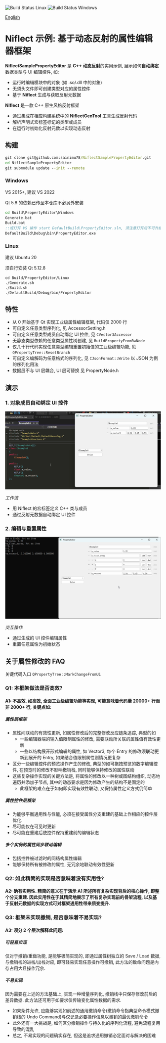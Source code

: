 ![Build Status Linux](https://github.com/sainimu78/NiflectSampleHelloWorld/actions/workflows/Linux.yml/badge.svg)
![Build Status Windows](https://github.com/sainimu78/NiflectSampleHelloWorld/actions/workflows/Windows.yml/badge.svg)

[English](Doc/English/README.md)

# Niflect 示例: 基于动态反射的属性编辑器框架

**NiflectSamplePropertyEditor** 是 **C++ 动态反射**的实用示例, 展示如何**自动绑定**数据类型与 UI 编辑控件, 如:

- 运行时编辑模块中的对象 (如 .so/.dll 中的对象)
- 无须头文件即可创建类型对应的属性控件
- 基于 **Niflect** 生成与获取反射元数据

**Niflect** 是一款 C++ 原生风格反射框架

- 通过集成在相应构建系统中的 **NiflectGenTool** 工具生成反射代码
- 解析声明式宏标签标记的类型或成员
- 在运行时初始化反射元数以实现动态反射

## 构建

```bat
git clone git@github.com:sainimu78/NiflectSamplePropertyEditor.git
cd NiflectSamplePropertyEditor
git submodule update --init --remote
```

### Windows

VS 2015+, 建议 VS 2022

Qt 5.8 的依赖已传至本仓库不必另外安装

```bat
cd Build\PropertyEditor\Windows
Generate.bat
Build.bat
::或打开 VS 操作 start DefaultBuild\PropertyEditor.sln, 须注意打开后不可升级平台工具集等项目配置
DefaultBuild\Debug\bin\PropertyEditor.exe
```

### Linux

建议 Ubuntu 20

须自行安装 Qt 5.12.8

```
cd Build/PropertyEditor/Linux
./Generate.sh
./Build.sh
./DefaultBuild/Debug/bin/PropertyEditor
```

## 特性

- 从 0 开始基于 Qt 实现工业级属性编辑框架, 代码仅 2000 行
- 可自定义任意类型序列化, 见 AccessorSetting.h
- 可自定义任意类型成员自动绑定 UI 控件, 见 `CVector3Accessor`
- 无静态类型依赖的任意类型属性树创建, 见 `BuildPropertyFromRwNode`
- 仅几十行代码实现任意类型编辑重置初始值的工业级编辑功能, 见 `QPropertyTree::ResetBranch`
- 可自定义编解码为任意格式的序列化, 见 `CJsonFormat::Write` 以 JSON 为例的序列化用法
- 数据层不与 UI 层耦合, UI 层可替换 见 PropertyNode.h

## 演示

### 1. 对象成员自动绑定 UI 控件

![Basic_Reflection](Doc/Basic_Reflection.gif)

*工作流*

- 用 Niflect 的宏标签定义 C++ 类与成员
- 通过反射元数据自动绑定 UI 控件

### 2. 编辑与重置属性

![Edit_Reset_Print](Doc/Edit_Reset_Print.gif)

*交互操作*

- 通过生成的 UI 控件编辑属性
- 重置任意属性为初始状态

## 关于属性修改的 FAQ

关键代码入口 `QPropertyTree::MarkChangeFromUi`

### Q1: 本框架做法是否高效?

#### A1: 不高效. 如高效, 全面工业级编辑功能等实现, 可能意味着代码量 20000+ 行而非 2000+ 行, 关键点如:

##### 属性层框架

- 属性间联动的有效性更新, 如属性修改后的完整修改反应链条追踪, 典型的如
  - 一些编辑器端的输入值限制属性的修改, 需要联动所关联的属性值有效性更新
  - 一些以结构展开形式编辑的属性, 如 Vector3, 每个 Entry 的修改须联动更新到展开的 Entry, 如果结合值限制属性则情况更复杂
- 区分一些编辑控件的预览操作产生的修改, 典型的如可拖拽预览的数字编辑控件, 在预览时的修改不影响撤销栈, 同时能够保持修改的属性联动
- 这些复杂操作实现的关键方法是, 将属性的修改以一种树或图结构组织, 动态地遍历并添加子节点, 其中的动态要求是因为修改产生的结构不是固定的
  - 此框架的难点在于如何即实现有效性联动, 又保持属性定义方式仍简单

##### 属性控件层框架

- 为能够平衡通用性与性能, 必须在接受属性分支重建的基础上作相应的控件层优化.
- 尽可能仅在可见时更新
- 尽可能在重建后使控件保持重建前的编辑状态

##### 多个实例的属性同步联动编辑

- 包括控件被过滤时的同结构属性编辑
- 能够保持所有被修改的属性, 无冗余地联动有效性更新

### Q2: 如此精简的实现是否意味着没有实用性?

#### A2: 确有实用性. 精简的意义在于演示 A1 所述所有复杂实现背后的核心操作, 即整个分支重建. 因此实用性在于其精简地展示了所有复杂实现前的骨架流程, 以及基于反射元数据的实现方式可对框架通用性带来质变提升.

### Q3: 框架未实现撤销, 是否意味着不易实现?

#### A3: 须分 2 个层次解释此问题:

##### 可轻易实现

仅对于撤销/重做功能, 是能够极简实现的, 即通过属性树独立的 Save / Load 数据, 与撤销栈的进栈/出栈对应, 即可轻易实现任意操作可撤销, 此方法的致命问题是内存占用大且操作冗余.

##### 不易实现

因为需要在上述的方法基础上, 实现一种增量序列化, 撤销栈中只保存修改前后的差异数据. 此方法还可用于如要求仅传输变化属性数据的需求.

- 如果条件允许, 应能够实现如前述的通用撤销命令(撤销命令指典型命令模式撤销栈的 Undo Command)与仅记录必要操作信息以撤销的最优撤销命令
- 此外还有一大挑战是, 如何区分撤销操作与持久化的序列化流程, 避免流程复用导致的混乱
- 总之, 不易实现的问题确实存在, 但这是追求通用撤销必定面对与解决的困难